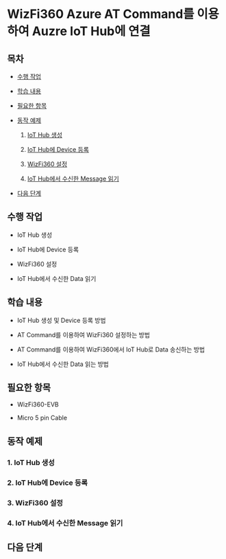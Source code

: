 # WizFi360 Azure AT Command를 이용하여 Auzre IoT Hub에 연결



## 목차
- [수행 작업](#What_To_Do)

- [학습 내용](#Learning_Content)

- [필요한 항목](#Required_Item)

- [동작 예제](#Example)

	1. [IoT Hub 생성](#Step-1-Create_IoT_Hub)

	2. [IoT Hub에 Device 등록](#Step-2-Register_To_IoT_Hub)

	3. [WizFi360 설정](#Step-3-Setting_WizFi360)

	4. [IoT Hub에서 수신한 Message 읽기](#Step-4-Read_Message_From_IoT_Hub)

- [다음 단계](#Next)



<a name="What_To_Do"></a>
## 수행 작업
- IoT Hub 생성

- IoT Hub에 Device 등록

- WizFi360 설정

- IoT Hub에서 수신한 Data 읽기



<a name="Learning_Content"></a>
## 학습 내용
- IoT Hub 생성 및 Device 등록 방법

- AT Command를 이용하여 WizFi360 설정하는 방법

- AT Command를 이용하여 WizFi360에서 IoT Hub로 Data 송신하는 방법

- IoT Hub에서 수신한 Data 읽는 방법


<a name="Required_Item"></a>
## 필요한 항목
- WizFi360-EVB

- Micro 5 pin Cable


<a name="Example"></a>
## 동작 예제



<a name="Step-1-Create_IoT_Hub"></a>
### 1. IoT Hub 생성



<a name="Step-2-Register_To_IoT_Hub"></a>
### 2. IoT Hub에 Device 등록



<a name="Step-3-Setting_WizFi360"></a>
### 3. WizFi360 설정



<a name="Step-4-Read_Message_From_IoT_Hub"></a>
### 4. IoT Hub에서 수신한 Message 읽기



<a name="Next"></a>
## 다음 단계